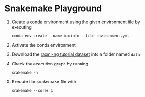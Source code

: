 # Snakemake Playground

1. Create a conda environment using the given environment file by executing
    ```
    conda env create --name bioinfo --file environment.yml
    ```
2. Activate the conda environment

3. Download the [raxml-ng tutorial dataset](https://github.com/amkozlov/ng-tutorial) into a folder named ```data```

4. Check the execution graph by running 
    ```
    snakemake -n
    ```

5. Execute the snakemake file with 
    ```
    snakemake --cores 1
    ```

